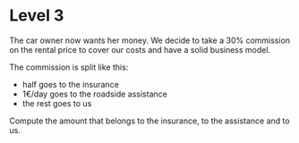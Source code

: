 # Level 3

The car owner now wants her money.
We decide to take a 30% commission on the rental price to cover our costs and have a solid business model.

The commission is split like this:

- half goes to the insurance
- 1€/day goes to the roadside assistance
- the rest goes to us

Compute the amount that belongs to the insurance, to the assistance and to us.